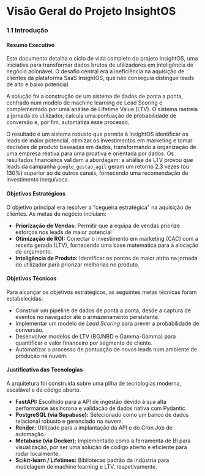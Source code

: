 # Visão Geral do Projeto InsightOS

### 1.1 Introdução

#### Resumo Executivo
Este documento detalha o ciclo de vida completo do projeto InsightOS, uma iniciativa para transformar dados brutos de utilizadores em inteligência de negócio acionável. O desafio central era a ineficiência na aquisição de clientes da plataforma SaaS InsightOS, que não conseguia distinguir leads de alto e baixo potencial.

A solução foi a construção de um sistema de dados de ponta a ponta, centrado num modelo de machine learning de Lead Scoring e complementado por uma análise de Lifetime Value (LTV). O sistema rastreia a jornada do utilizador, calcula uma pontuação de probabilidade de conversão e, por fim, automatiza esse processo.

O resultado é um sistema robusto que permite à InsightOS identificar os leads de maior potencial, otimizar os investimentos em marketing e tomar decisões de produto baseadas em dados, transformando a organização de uma empresa reativa para uma proativa e orientada por dados. Os resultados financeiros validam a abordagem: a análise de LTV provou que leads da campanha `google_gestao_agil` geram um retorno 2,3 vezes (ou 130%) superior ao de outros canais, fornecendo uma recomendação de investimento inequívoca.

#### Objetivos Estratégicos
O objetivo principal era resolver a "cegueira estratégica" na aquisição de clientes. As metas de negócio incluíam:
* **Priorização de Vendas:** Permitir que a equipa de vendas priorize esforços nos leads de maior potencial 
* **Otimização de ROI:** Conectar o investimento em marketing (CAC) com a receita gerada (LTV), fornecendo uma base matemática para a alocação de orçamento.
* **Inteligência de Produto:** Identificar os pontos de maior atrito na jornada do utilizador para priorizar melhorias no produto.

#### Objetivos Técnicos
Para alcançar os objetivos estratégicos, as seguintes metas técnicas foram estabelecidas:
* Construir um pipeline de dados de ponta a ponta, desde a captura de eventos no navegador até o armazenamento persistente.
* Implementar um modelo de *Lead Scoring* para prever a probabilidade de conversão.
* Desenvolver modelos de LTV (BG/NBD e Gamma-Gamma) para quantificar o valor financeiro por segmento de cliente.
* Automatizar o processo de pontuação de novos leads num ambiente de produção na nuvem.

#### Justificativa das Tecnologias
A arquitetura foi construída sobre uma pilha de tecnologias moderna, escalável e de código aberto.
* **FastAPI:** Escolhido para a API de ingestão devido à sua alta performance assíncrona e validação de dados nativa com Pydantic.
* **PostgreSQL (via Supabase):** Selecionado como um banco de dados relacional robusto e gerenciado na nuvem.
* **Render:** Utilizado para a implantação da API e do Cron Job de automação.
* **Metabase (via Docker):** Implementado como a ferramenta de BI para visualização, por ser uma solução de código aberto e eficiente para rodar localmente.
* **Scikit-learn / Lifetimes:** Bibliotecas padrão da indústria para modelagem de machine learning e LTV, respetivamente.